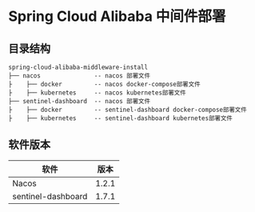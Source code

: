 # Spring Cloud Alibaba 中间件部署

## 目录结构
```
spring-cloud-alibaba-middleware-install
├── nacos               -- nacos 部署文件
├    ├── docker         -- nacos docker-compose部署文件 
├    ├── kubernetes     -- nacos kubernetes部署文件 
├── sentinel-dashboard  -- nacos 部署文件
├    ├── docker         -- sentinel-dashboard docker-compose部署文件 
├    ├── kubernetes     -- sentinel-dashboard kubernetes部署文件 
```

## 软件版本
| 软件                 | 版本    |
|---------------------|--------|
| Nacos               | 1.2.1  |
| sentinel-dashboard  | 1.7.1  |